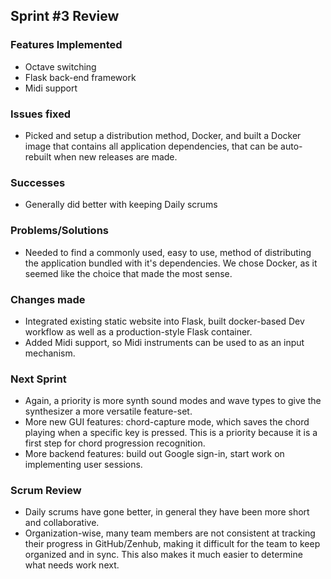 ## Sprint #3 Review

### Features Implemented

- Octave switching
- Flask back-end framework
- Midi support

### Issues fixed

- Picked and setup a distribution method, Docker, and built a Docker image that contains all application dependencies, that can be auto-rebuilt when new releases are made.

### Successes

 - Generally did better with keeping Daily scrums 

###  Problems/Solutions

 - Needed to find a commonly used, easy to use, method of distributing the application bundled with it's dependencies. We chose Docker, as it seemed like the choice that made the most sense.

### Changes made

 - Integrated existing static website into Flask, built docker-based Dev workflow as well as a production-style Flask container.
 - Added Midi support, so Midi instruments can be used to as an input mechanism.

### Next Sprint

 - Again, a priority is more synth sound modes and wave types to give the synthesizer a more versatile feature-set.
 - More new GUI features: chord-capture mode, which saves the chord playing when a specific key is pressed. This is a priority because it is a first step for chord progression recognition.
 - More backend features: build out Google sign-in, start work on implementing user sessions.

### Scrum Review

 - Daily scrums have gone better, in general they have been more short and collaborative.
 - Organization-wise, many team members are not consistent at tracking their progress in GitHub/Zenhub, making it difficult for the team to keep organized and in sync. This also makes it much easier to determine what needs work next.
